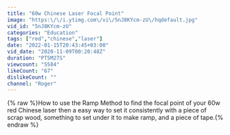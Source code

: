```yaml
---
title: "60w Chinese Laser Focal Point"
image: "https:\/\/i.ytimg.com\/vi\/5nJ8KYcm-zU\/hqdefault.jpg"
vid_id: "5nJ8KYcm-zU"
categories: "Education"
tags: ["red","chinese","laser"]
date: "2022-01-15T20:43:45+03:00"
vid_date: "2020-11-09T00:20:48Z"
duration: "PT5M27S"
viewcount: "5584"
likeCount: "67"
dislikeCount: ""
channel: "Roger"
---
```

{% raw %}How to use the Ramp Method to find the focal point of your 60w red Chinese laser then a easy way to set it consistently with a piece of scrap wood, something to set under it to make ramp, and a piece of tape.{% endraw %}
